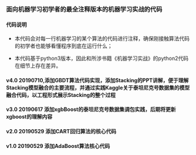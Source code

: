 
### 面向机器学习初学者的最全注释版本的机器学习实战的代码

#### 代码说明

- 本代码会对每一行机器学习的某个算法的代码进行注释，确保刚接触算法代码的初学者也能够看懂程序到底在运行什么；

- 本代码基于python3版本，因此和所涉书籍《机器学习实战》的python2代码在细节上存在差异。

#### v4.0 20190710,添加GBDT算法代码实现，添加Stacking的PPT讲解，便于理解Stacking模型融合的主要流程，并通过实践Kaggle关于泰坦尼克号数据集的模型融合代码，以工程形式展示Stacking的整个过程

#### v3.0 20190617 添加xgbBoost的泰坦尼克号数据集调包实践，后期将更新xgboost的理解内容

#### v2.0 20190529 添加CART回归算法的核心代码

#### v1.0 20190529 添加AdaBoost算法核心代码
